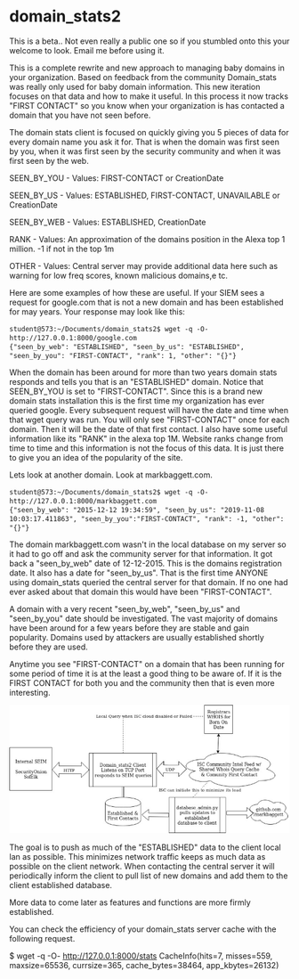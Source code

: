 # domain_stats2

This is a beta.. Not even really a public one so if you stumbled onto this your welcome to look.  Email me before using it.

This is a complete rewrite and new approach to managing baby domains in your organization.  Based on feedback from the community Domain_stats was really only used for baby domain information.  This new iteration focuses on that data and how to make it useful.  In this process it now tracks "FIRST CONTACT" so you know when your organization is has contacted a domain that you have not seen before.

The domain stats client is focused on quickly giving you 5 pieces of data for every domain name you ask it for.  That is when the domain was first seen by you, when it was first seen by the security community and when it was first seen by the web.

SEEN_BY_YOU - Values: FIRST-CONTACT or CreationDate

SEEN_BY_US  - Values: ESTABLISHED, FIRST-CONTACT, UNAVAILABLE or CreationDate

SEEN_BY_WEB - Values: ESTABLISHED, CreationDate

RANK        - Values: An approximation of the domains position in the Alexa top 1 million.  -1 if not in the top 1m

OTHER       - Values: Central server may provide additional data here such as warning for low freq scores, known malicious domains,e tc.


Here are some examples of how these are useful.
If your SIEM sees a request for google.com that is not a new domain and has been established for may years. Your response may look like this:

```
student@573:~/Documents/domain_stats2$ wget -q -O- http://127.0.0.1:8000/google.com
{"seen_by_web": "ESTABLISHED", "seen_by_us": "ESTABLISHED", "seen_by_you": "FIRST-CONTACT", "rank": 1, "other": "{}"}
```
When the domain has been around for more than two years domain stats responds and tells you that is an "ESTABLISHED" domain.  Notice that SEEN_BY_YOU is set to "FIRST-CONTACT". Since this is a brand new domain stats installation this is the first time my organization has ever queried google.  Every subsequent request will have the date and time when that wget query was run. You will only see "FIRST-CONTACT" once for each domain. Then it will be the date of that first contact. I also have some useful information like its "RANK" in the alexa top 1M. Website ranks change from time to time and this information is not the focus of this data.  It is just there to give you an idea of the popularity of the site.

Lets look at another domain.  Look at markbaggett.com.

```
student@573:~/Documents/domain_stats2$ wget -q -O- http://127.0.0.1:8000/markbaggett.com
{"seen_by_web": "2015-12-12 19:34:59", "seen_by_us": "2019-11-08 10:03:17.411863", "seen_by_you":"FIRST-CONTACT", "rank": -1, "other": "{}"}
```
The domain markbaggett.com wasn't in the local database on my server so it had to go off and ask the community server for that information. It got back a "seen_by_web" date of 12-12-2015.  This is the domains registration date.  It also has a date for "seen_by_us".  That is the first time ANYONE using domain_stats queried the central server for that domain.  If no one had ever asked about that domain this would have been "FIRST-CONTACT".   

A domain with a very recent "seen_by_web", "seen_by_us" and "seen_by_you" date should be investigated. The vast majority of domains have been around for a few years before they are stable and gain popularity.  Domains used by attackers are usually established shortly before they are used. 

Anytime you see "FIRST-CONTACT" on a domain that has been running for some period of time it is at the least a good thing to be aware of.  If it is the FIRST CONTACT for both you and the community then that is even more interesting.


![Overview](overview.jpg)


The goal is to push as much of the "ESTABLISHED" data to the client local lan as possible. This minimizes network traffic keeps as much data as possible on the client network. When contacting the central server it will periodically inform the client to pull list of new domains and add them to the client established database.

More data to come later as features and functions are more firmly established.

You can check the efficiency of your domain_stats server cache with the following request.

$ wget -q -O- http://127.0.0.1:8000/stats
CacheInfo(hits=7, misses=559, maxsize=65536, currsize=365, cache_bytes=38464, app_kbytes=26132)
